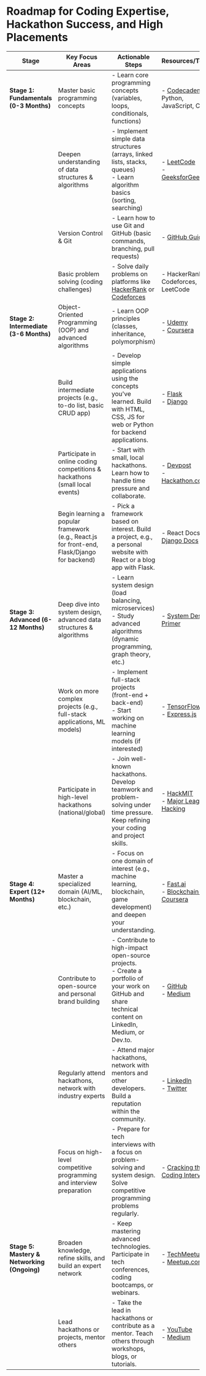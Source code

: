# Roadmap for Coding Expertise, Hackathon Success, and High Placements

| **Stage**               | **Key Focus Areas**                                                                 | **Actionable Steps**                                                                                                                                                                  | **Resources/Tools**                                  | **Expected Timeline** |
|-------------------------|-------------------------------------------------------------------------------------|---------------------------------------------------------------------------------------------------------------------------------------------------------------------------------------|-----------------------------------------------------|-----------------------|
| **Stage 1: Fundamentals (0-3 Months)**  | Master basic programming concepts                                                      | - Learn core programming concepts (variables, loops, conditionals, functions)                                                                                                         | - [Codecademy](https://www.codecademy.com/) - Python, JavaScript, C++ | 1-2 months           |
|                         | Deepen understanding of data structures & algorithms                                    | - Implement simple data structures (arrays, linked lists, stacks, queues) <br> - Learn algorithm basics (sorting, searching)                                                           | - [LeetCode](https://leetcode.com/) <br> - [GeeksforGeeks](https://www.geeksforgeeks.org/) | 1-2 months           |
|                         | Version Control & Git                                                                  | - Learn how to use Git and GitHub (basic commands, branching, pull requests)                                                                                                           | - [GitHub Guides](https://guides.github.com/)        | 1 month               |
|                         | Basic problem solving (coding challenges)                                             | - Solve daily problems on platforms like [HackerRank](https://www.hackerrank.com/) or [Codeforces](https://codeforces.com/)                                                            | - HackerRank, Codeforces, LeetCode                  | Ongoing               |
| **Stage 2: Intermediate (3-6 Months)**  | Object-Oriented Programming (OOP) and advanced algorithms                             | - Learn OOP principles (classes, inheritance, polymorphism)                                                                                                                             | - [Udemy](https://www.udemy.com/) <br> - [Coursera](https://www.coursera.org/) | 2-3 months           |
|                         | Build intermediate projects (e.g., to-do list, basic CRUD app)                         | - Develop simple applications using the concepts you've learned. Build with HTML, CSS, JS for web or Python for backend applications.                                                  | - [Flask](https://flask.palletsprojects.com/) <br> - [Django](https://www.djangoproject.com/) | 2-3 months           |
|                         | Participate in online coding competitions & hackathons (small local events)             | - Start with small, local hackathons. Learn how to handle time pressure and collaborate.                                                                                                 | - [Devpost](https://devpost.com/) <br> - [Hackathon.com](https://www.hackathon.com/) | 1-2 months           |
|                         | Begin learning a popular framework (e.g., React.js for front-end, Flask/Django for backend) | - Pick a framework based on interest. Build a project, e.g., a personal website with React or a blog app with Flask.                                                                      | - React Docs, [Django Docs](https://www.djangoproject.com/) | 2-3 months           |
| **Stage 3: Advanced (6-12 Months)**   | Deep dive into system design, advanced data structures & algorithms                    | - Learn system design (load balancing, microservices) <br> - Study advanced algorithms (dynamic programming, graph theory, etc.)                                                           | - [System Design Primer](https://github.com/donnemartin/system-design-primer) | 3-4 months           |
|                         | Work on more complex projects (e.g., full-stack applications, ML models)              | - Implement full-stack projects (front-end + back-end) <br> - Start working on machine learning models (if interested)                                                                  | - [TensorFlow](https://www.tensorflow.org/) <br> - [Express.js](https://expressjs.com/) | 3-4 months           |
|                         | Participate in high-level hackathons (national/global)                                | - Join well-known hackathons. Develop teamwork and problem-solving under time pressure. Keep refining your coding and project skills.                                                    | - [HackMIT](https://hackmit.org/) <br> - [Major League Hacking](https://mlh.io/) | 1-2 months           |
| **Stage 4: Expert (12+ Months)**     | Master a specialized domain (AI/ML, blockchain, etc.)                                | - Focus on one domain of interest (e.g., machine learning, blockchain, game development) and deepen your understanding.                                                                 | - [Fast.ai](https://www.fast.ai/) <br> - [Blockchain by Coursera](https://www.coursera.org/learn/blockchain) | 3-6 months           |
|                         | Contribute to open-source and personal brand building                                  | - Contribute to high-impact open-source projects. <br> - Create a portfolio of your work on GitHub and share technical content on LinkedIn, Medium, or Dev.to.                          | - [GitHub](https://github.com/) <br> - [Medium](https://medium.com/) | 3-6 months           |
|                         | Regularly attend hackathons, network with industry experts                             | - Attend major hackathons, network with mentors and other developers. Build a reputation within the community.                                                                          | - [LinkedIn](https://www.linkedin.com/) <br> - [Twitter](https://twitter.com/) | Ongoing               |
|                         | Focus on high-level competitive programming and interview preparation                 | - Prepare for tech interviews with a focus on problem-solving and system design. Solve competitive programming problems regularly.                                                     | - [Cracking the Coding Interview](https://www.crackingthecodinginterview.com/) | Ongoing               |
| **Stage 5: Mastery & Networking (Ongoing)** | Broaden knowledge, refine skills, and build an expert network                        | - Keep mastering advanced technologies. Participate in tech conferences, coding bootcamps, or webinars.                                                                                | - [TechMeetups](https://www.techmeetups.com/) <br> - [Meetup.com](https://www.meetup.com/) | Ongoing               |
|                         | Lead hackathons or projects, mentor others                                             | - Take the lead in hackathons or contribute as a mentor. Teach others through workshops, blogs, or tutorials.                                                                           | - [YouTube](https://www.youtube.com/) <br> - [Medium](https://medium.com/) | Ongoing               |


